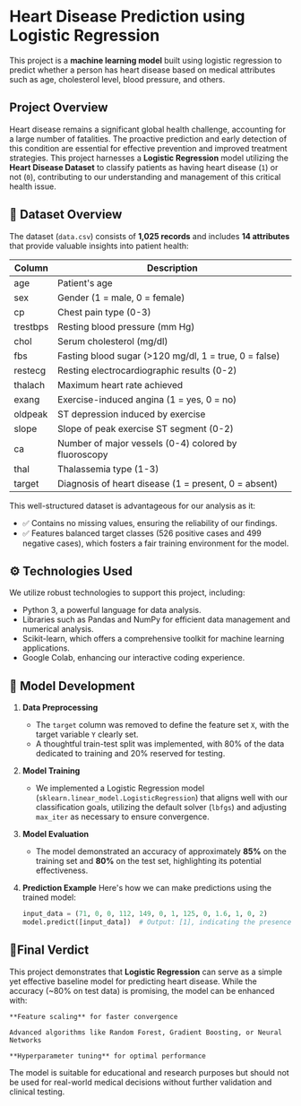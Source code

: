 # Heart Disease Prediction using Logistic Regression

This project is a **machine learning model** built using logistic regression to predict whether a person has heart disease based on medical attributes such as age, cholesterol level, blood pressure, and others.

## Project Overview
Heart disease remains a significant global health challenge, accounting for a large number of fatalities. The proactive prediction and early detection of this condition are essential for effective prevention and improved treatment strategies. This project harnesses a **Logistic Regression** model utilizing the **Heart Disease Dataset** to classify patients as having heart disease (`1`) or not (`0`), contributing to our understanding and management of this critical health issue.

## 📂 Dataset Overview
The dataset (`data.csv`) consists of **1,025 records** and includes **14 attributes** that provide valuable insights into patient health:

| Column      | Description |
|-------------|-------------|
| age         | Patient's age |
| sex         | Gender (1 = male, 0 = female) |
| cp          | Chest pain type (0-3) |
| trestbps    | Resting blood pressure (mm Hg) |
| chol        | Serum cholesterol (mg/dl) |
| fbs         | Fasting blood sugar (>120 mg/dl, 1 = true, 0 = false) |
| restecg     | Resting electrocardiographic results (0-2) |
| thalach     | Maximum heart rate achieved |
| exang       | Exercise-induced angina (1 = yes, 0 = no) |
| oldpeak     | ST depression induced by exercise |
| slope       | Slope of peak exercise ST segment (0-2) |
| ca          | Number of major vessels (0-4) colored by fluoroscopy |
| thal        | Thalassemia type (1-3) |
| target      | Diagnosis of heart disease (1 = present, 0 = absent) |

This well-structured dataset is advantageous for our analysis as it:
- ✅ Contains no missing values, ensuring the reliability of our findings.
- ✅ Features balanced target classes (526 positive cases and 499 negative cases), which fosters a fair training environment for the model.

## ⚙️ Technologies Used
We utilize robust technologies to support this project, including:
- Python 3, a powerful language for data analysis.
- Libraries such as Pandas and NumPy for efficient data management and numerical analysis.
- Scikit-learn, which offers a comprehensive toolkit for machine learning applications.
- Google Colab, enhancing our interactive coding experience.

## 🧠 Model Development
1. **Data Preprocessing**
   - The `target` column was removed to define the feature set `X`, with the target variable `Y` clearly set.
   - A thoughtful train-test split was implemented, with 80% of the data dedicated to training and 20% reserved for testing.

2. **Model Training**
   - We implemented a Logistic Regression model (`sklearn.linear_model.LogisticRegression`) that aligns well with our classification goals, utilizing the default solver (`lbfgs`) and adjusting `max_iter` as necessary to ensure convergence.

3. **Model Evaluation**
   - The model demonstrated an accuracy of approximately **85%** on the training set and **80%** on the test set, highlighting its potential effectiveness.

4. **Prediction Example**
   Here's how we can make predictions using the trained model:
   ```python
   input_data = (71, 0, 0, 112, 149, 0, 1, 125, 0, 1.6, 1, 0, 2)
   model.predict([input_data])  # Output: [1], indicating the presence of heart disease.
   ``` 

 ## 🏁Final Verdict

This project demonstrates that **Logistic Regression** can serve as a simple yet effective baseline model for predicting heart disease.
While the accuracy (~80% on test data) is promising, the model can be enhanced with:

    **Feature scaling** for faster convergence

    Advanced algorithms like Random Forest, Gradient Boosting, or Neural Networks

    **Hyperparameter tuning** for optimal performance

The model is suitable for educational and research purposes but should not be used for real-world medical decisions without further validation and clinical testing.
 
